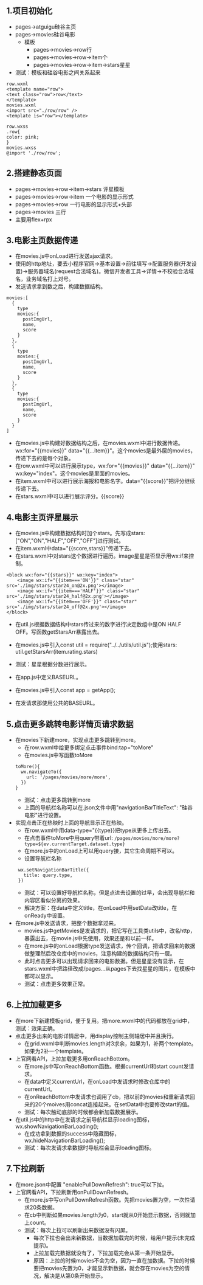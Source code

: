 ## 1.项目初始化
- pages->atguigu硅谷主页
- pages->movies硅谷电影
  - 模板
     - pages->movies->row行
     - pages->movies->row->item个
     - pages->movies->row->item->stars星星
- 测试：模板和硅谷电影之间关系起来
````
row.wxml
<template name="row">
<text class="row">row</text>
</template>
movies.wxml
<import src="./row/row" />
<template is="row"></template>

row.wxss
.row{
color: pink;
}
movies.wxss
@import './row/row';
````
## 2.搭建静态页面
- pages->movies->row->item->stars 评星模板
- pages->movies->row->item 一个电影的显示形式
- pages->movies->row 一行电影的显示形式+头部
- pages->movies 三行
- 主要用flex+rpx
## 3.电影主页数据传递
- 在movies.js中onLoad进行发送ajax请求。
- 使用的http地址，要去小程序官网->基本设置->前往填写->配置服务器(开发设置)->服务器域名(request合法域名)。微信开发者工具->详情->不校验合法域名，业务域名打上对号。
- 发送请求拿到数之后，构建数据结构。
````
movies:[
  {
    type
    movies:{
      postImgUrl,
      name,
      score
    }
  },
  {
    type
    movies:{
      postImgUrl,
      name,
      score
    }
  },
  {
    type
    movies:{
      postImgUrl,
      name,
      score
    }
  }
]
````
- 在movies.js中构建好数据结构之后，在movies.wxml中进行数据传递。wx:for="{{movies}}" data="{{...item}}"。这个movies是最外层的movies，传递下去的是每个对象。
- 在row.wxml中可以进行展示type，wx:for="{{movies}}" data="{{...item}}" wx:key="index"。这个movies是里面的movies。
- 在item.wxml中可以进行展示海报和电影名字。data="{{score}}"把评分继续传递下去。
- 在stars.wxml中可以进行展示评分。{{score}}
## 4.电影主页评星展示
- 在movies.js中构建数据结构时加个stars。先写成stars: ["ON","ON","HALF","OFF","OFF"]进行测试。
- 在item.wxml中data="{{score,stars}}"传递下去。
- 在stars.wxml中对stars这个数据进行遍历。image星星是否显示用wx:if来控制。
````
<block wx:for="{{stars}}" wx:key="index">
    <image wx:if="{{item==='ON'}}" class="star" src='./img/stars/star24_on@2x.png'></image>
    <image wx:if="{{item==='HALF'}}" class="star" src='./img/stars/star24_half@2x.png'></image>
    <image wx:if="{{item==='OFF'}}" class="star" src='./img/stars/star24_off@2x.png'></image>
</block>
````
- 在util.js根据数据结构中stars传过来的数字进行决定数组中是ON HALF OFF。写函数getStarsArr暴露出去。
- 在movies.js中引入const util = require("../../utils/util.js");使用stars: util.getStarsArr(item.rating.stars)
- 测试：星星根据分数进行展示。

- 在app.js中定义BASEURL。
- 在movies.js中引入const app = getApp();
- 在发请求那使用公共的BASEURL。
## 5.点击更多跳转电影详情页请求数据
- 在movies下新建more，实现点击更多跳转到more。
  - 在row.wxml中给更多绑定点击事件bind:tap="toMore"
  - 在movies.js中写函数toMore
  ````
  toMore(){
    wx.navigateTo({
      url: '/pages/movies/more/more',
    })
  }
  ````
  - 测试：点击更多跳转到more
  - 上面的导航栏名称可以在.json文件中用"navigationBarTitleText": "硅谷电影"进行设置。
- 实现点击正在热映时上面的导航显示正在热映。
  - 在row.wxml中用data-type="{{type}}把type从更多上传出去。
  - 在点击事件toMore中用query带着url: `/pages/movies/more/more?type=${ev.currentTarget.dataset.type}`
  - 在more.js中的onLoad上可以用query接，其它生命周期不可以。
  - 设置导航栏名称
  ````
   wx.setNavigationBarTitle({
     title: query.type,
   })
  ````
  - 测试：可以设置好导航栏名称，但是点进去设置的过早，会出现导航栏和内容区看似分离的效果。
  - 解决方案：在data中定义title，在onLoad中用setData改title，在onReady中设置。
- 在more.js中发送请求，把整个数据拿过来。
  - movies.js中getMovies是发请求的，把它写在工具类utils中，改名http，暴露出去，在movie.js中先使用，效果还是和以前一样。
  - 在more.js中的onLoad根据type发送请求，传个回调，把请求回来的数据做整理然后改仓库中的movies，注意构建的数据结构只有一层。
  - 此时点击更多可以出现请求回来的电影数据。但是星星没有显示，在stars.wxml中把路径改成/pages...从pages下去找星星的图片，在模板中都可以显示。
  - 测试：点击更多效果正常。
## 6.上拉加载更多
- 在more下新建模板grid，便于复用。把more.wxml中的代码都放在grid中，测试：效果正确。
- 点击更多出来的电影详情居中，用display控制主侧轴居中并且换行。
  - 在grid.wxml中判断movies.length对3求余，如果为1，补两个template。如果为2补一个template。
- 上官网看API，上拉加载更多用onReachBottom。
  - 在more.js中写onReachBottom函数。根据currentUrl和start count发请求。
  - 在data中定义currentUrl，在onLoad中发请求时修改仓库中的currentUrl。
  - 在onReachBottom中发请求也调用了cb，把以前的movies和重新请求回来的20个moives用concat连接起来。在setData中也要修改start的值。
  - 测试：每次触动底部的时候都会新加载数据展示。
- 在util.js中的http中在发请求之前导航栏显示loading图标，wx.showNavigationBarLoading();
  - 在成功拿到数据的success中隐藏图标，wx.hideNavigationBarLoading();
  - 测试：每次发请求拿数据时导航栏会显示loading图标。
## 7.下拉刷新
- 在more.json中配置 "enablePullDownRefresh": true可以下拉。
- 上官网看API，下拉刷新用onPullDownRefresh。
  - 在more.js中写onPullDownRefresh函数。先把movies置为空，一次性请求20条数据。
  - 在cb中判断如果movies.length为0，start就从0开始显示数据，否则就加上count。
  - 测试：每次上拉可以刷新出来数据没有闪屏。
    - 每次下拉也会出来新数据，当数据加载完的时候，给用户提示(未完成提示)。
    - 上拉加载完数据就没有了，下拉加载完会从第一条开始显示。
    - 原因：上拉的时候movies不会为空，因为一直在加数据。下拉的时候要把movies先置为0，才能显示新数据，就会存在movies为空的情况，解决是从第0条开始显示。
  